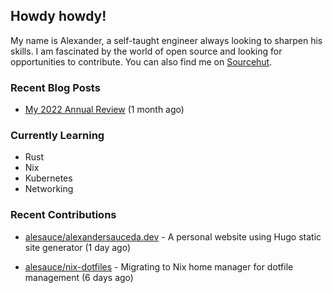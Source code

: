 ## Howdy howdy!

My name is Alexander, a self-taught engineer always looking to sharpen his skills. I am fascinated by the world of open source and looking for opportunities to contribute. You can also find me on [Sourcehut](https://sr.ht/~crow-magnon/).

### Recent Blog Posts

 - [My 2022 Annual Review](https://alexandersauceda.dev/posts/annual-review/) (1 month ago)


### Currently Learning
- Rust
- Nix
- Kubernetes
- Networking

### Recent Contributions

- [alesauce/alexandersauceda.dev](https://github.com/alesauce/alexandersauceda.dev) - A personal website using Hugo static site generator (1 day ago)

- [alesauce/nix-dotfiles](https://github.com/alesauce/nix-dotfiles) - Migrating to Nix home manager for dotfile management (6 days ago)

